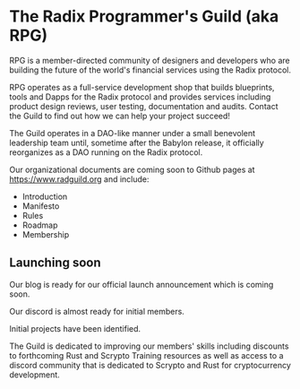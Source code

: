 # The Radix Programmer's Guild (aka RPG)

RPG is a member-directed community of designers and developers who are building the future of the world's financial services using the Radix protocol.

RPG operates as a full-service development shop that builds blueprints, tools and Dapps for the Radix protocol and provides services including product design reviews, user testing, documentation and audits. Contact the Guild to find out how we can help your project succeed!

The Guild operates in a DAO-like manner under a small benevolent leadership team until, sometime after the Babylon release, it officially reorganizes as a DAO running on the Radix protocol.

Our organizational documents are coming soon to Github pages at https://www.radguild.org and include:
  - Introduction
  - Manifesto
  - Rules
  - Roadmap
  - Membership

## Launching soon

Our blog is ready for our official launch announcement which is coming soon.

Our discord is almost ready for initial members.

Initial projects have been identified. 

The Guild is dedicated to improving our members' skills including discounts to forthcoming Rust and Scrypto Training resources as well as access to a discord community that is dedicated to Scrypto and Rust for cryptocurrency development.
